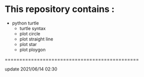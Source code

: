 This repository contains :
==============================================
* python turtle 
	- turtle syntax
	- plot circle
	- plot straight line
	- plot star
	- plot ploygon

==============================================

update 2021/06/14 02:30 